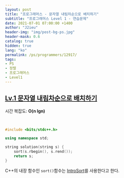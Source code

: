 ```yaml
---
layout: post
title: "프로그래머스 - 문자열 내림차순으로 배치하기"
subtitle: "프로그래머스 Level 1 - 연습문제"
date: 2021-07-01 07:00:00 +1400
author: "J2ieu"
header-img: "img/post-bg-ps.jpg"
header-mask: 0.6
catalog: true
hidden: true
lang: "ko"
permalink: /ps/programmers/12917/
tags:
- PS
- 정렬
- 프로그래머스
- Level1
---
```


## [Lv.1 문자열 내림차순으로 배치하기](https://programmers.co.kr/learn/courses/30/lessons/12917)

시간 복잡도: **O(n lgn)**

<br> 

```cpp
#include <bits/stdc++.h>

using namespace std;

string solution(string s) {
    sort(s.rbegin(), s.rend());
    return s;
}
```

C++의 내장 함수인 `sort()`함수는 [IntroSort](https://www.geeksforgeeks.org/know-your-sorting-algorithm-set-2-introsort-cs-sorting-weapon/)를 사용한다고 한다.